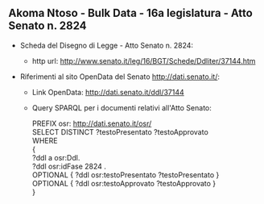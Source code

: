 ## Akoma Ntoso - Bulk Data - 16a legislatura - Atto Senato n. 2824 ##

* Scheda del Disegno di Legge - Atto Senato n. 2824:
	* http url: http://www.senato.it/leg/16/BGT/Schede/Ddliter/37144.htm

* Riferimenti al sito OpenData del Senato http://dati.senato.it/:
	* Link OpenData: http://dati.senato.it/ddl/37144
	* Query SPARQL per i documenti relativi all'Atto Senato:

        PREFIX osr: <http://dati.senato.it/osr/>  
		SELECT DISTINCT ?testoPresentato ?testoApprovato  
		WHERE  
		{  
		    ?ddl a osr:Ddl.  
		    ?ddl osr:idFase 2824 .  
		    OPTIONAL { ?ddl osr:testoPresentato ?testoPresentato }  
		    OPTIONAL { ?ddl osr:testoApprovato ?testoApprovato }  
		}
		